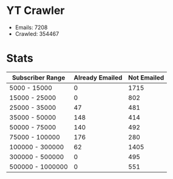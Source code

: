 # YT Crawler
- Emails: 7208
- Crawled: 354467

# Stats
| Subscriber Range  | Already Emailed | Not Emailed |
|-------|-------|-------|
| 5000 - 15000 | 0 | 1715 |
| 15000 - 25000 | 0 | 802 |
| 25000 - 35000 | 47 | 481 |
| 35000 - 50000 | 148 | 414 |
| 50000 - 75000 | 140 | 492 |
| 75000 - 100000 | 176 | 280 |
| 100000 - 300000 | 62 | 1405 |
| 300000 - 500000 | 0 | 495 |
| 500000 - 1000000 | 0 | 551 |
